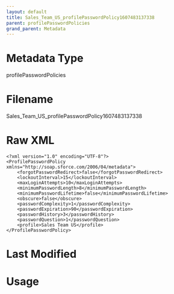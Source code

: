 ```yaml
---
layout: default
title: Sales_Team_US_profilePasswordPolicy1607483137338
parent: profilePasswordPolicies
grand_parent: Metadata
---
```

# Metadata Type
profilePasswordPolicies


# Filename 
Sales_Team_US_profilePasswordPolicy1607483137338


# Raw XML
```
<?xml version="1.0" encoding="UTF-8"?>
<ProfilePasswordPolicy xmlns="http://soap.sforce.com/2006/04/metadata">
    <forgotPasswordRedirect>false</forgotPasswordRedirect>
    <lockoutInterval>15</lockoutInterval>
    <maxLoginAttempts>10</maxLoginAttempts>
    <minimumPasswordLength>8</minimumPasswordLength>
    <minimumPasswordLifetime>false</minimumPasswordLifetime>
    <obscure>false</obscure>
    <passwordComplexity>1</passwordComplexity>
    <passwordExpiration>90</passwordExpiration>
    <passwordHistory>3</passwordHistory>
    <passwordQuestion>1</passwordQuestion>
    <profile>Sales Team US</profile>
</ProfilePasswordPolicy>
```


# Last Modified


# Usage
